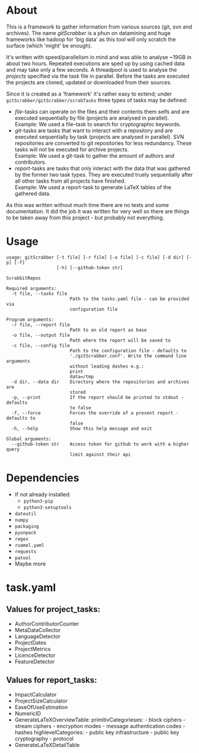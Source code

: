 # About

This is a framework to gather information from various sources (git, svn and archives).
The name _gitScrabber_ is a phun on datamining and huge frameworks like hadoop for 'big data' as this tool will only scratch the surface (which 'might' be enough).

It's written with speed/parallelism in mind and was able to analyse ~19GB in about two hours.
Repeated executions are sped up by using cached data and may take only a few seconds.
A threadpool is used to analyse the _projects_ specified via the task file in parallel.
Before the tasks are executed the projects are cloned, updated or downloaded from their sources.

Since it is created as a 'framework' it's rather easy to extend; under `gitScrabber/gitScrabber/scrabTasks` three types of tasks may be defined:
* _file_-tasks can operate on the files and their contents them selfs and are executed sequentially by file (projects are analysed in parallel).<br>
  Example: We used a file-task to search for cryptographic keywords.
* _git_-tasks are tasks that want to interact with a repository and are executed sequentially by task (projects are analysed in parallel).
  SVN repositories are converted to git repositories for less redundancy.
  These tasks will not be executed for archive projects.<br>
  Example: We used a git-task to gather the amount of authors and contributors.
* _report_-tasks are tasks that only interact with the data that was gathered by the former two task types.
  They are executed truely sequentially after all other tasks from all projects have finished.<br>
  Example: We used a report-task to generate LaTeX tables of the gathered data.

As this was written without much time there are no tests and some documentation.
It did the job it was written for very well so there are things to be taken away from this project - but probably not everything.

# Usage

```
usage: gitScrabber [-t file] [-r file] [-o file] [-c file] [-d dir] [-p] [-f]
                   [-h] [--github-token str]

ScrabGitRepos

Required arguments:
  -t file, --tasks file
                        Path to the tasks.yaml file - can be provided via
                        configuration file

Program arguments:
  -r file, --report file
                        Path to an old report as base
  -o file, --output file
                        Path where the report will be saved to
  -c file, --config file
                        Path to the configuration file - defaults to
                        './gitScrabber.conf'. Write the command line arguments
                        without leading dashes e.g.:
                        print
                        data=/tmp
  -d dir, --data dir    Directory where the repositories and archives are
                        stored
  -p, --print           If the report should be printed to stdout - defaults
                        to false
  -f, --force           Forces the override of a present report - defaults to
                        false
  -h, --help            Show this help message and exit

Global arguments:
  --github-token str    Access token for github to work with a higher query
                        limit against their api
```

# Dependencies

- If not already installed:
    - `python3-pip`
    - `python3-setuptools`
- `dateutil`
- `numpy`
- `packaging`
- `pyunpack`
- `regex`
- `ruamel.yaml`
- `requests`
- `patool`
- Maybe more

# task.yaml

## Values for project_tasks:
- AuthorContributorCounter
- MetaDataCollector
- LanguageDetector
- ProjectDates
- ProjectMetrics
- LicenceDetector
- FeatureDetector

## Values for report_tasks:
- ImpactCalculator
- ProjectSizeCalculator
- EaseOfUseEstimation
- NumericID
- GenerateLaTeXOverviewTable:
    primitivCategorieses:
      - block ciphers
      - stream ciphers
      - encryption modes
      - message authentication codes
      - hashes
    highlevelCategories:
      - public key infrastructure
      - public key cryptography
      - protocol
- GenerateLaTeXDetailTable
